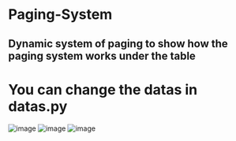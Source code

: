 # Paging-System
## Dynamic system of paging to show how the paging system works under the table
# You can change the datas in datas.py

![image](https://github.com/goodeny/Paging-System/assets/32174827/5ab8a045-562e-47a6-b33d-069f582c00cb)
![image](https://github.com/goodeny/Paging-System/assets/32174827/f1605814-8487-41fc-9b0f-d485e20048fe)
![image](https://github.com/goodeny/Paging-System/assets/32174827/e55c1939-a86d-4578-99e3-08c34d8e5448)



